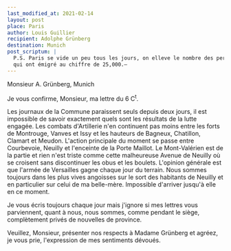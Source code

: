```yaml
---
last_modified_at: 2021-02-14
layout: post
place: Paris
author: Louis Guillier
recipient: Adolphe Grünberg
destination: Munich
post_scriptum: |
  P.S. Paris se vide un peu tous les jours, on elleve le nombre des personnes
  qui ont émigré au chiffre de 25,000.—
---
```


Monsieur A. Grünberg, Munich

Je vous confirme, Monsieur, ma lettre du 6 C<sup>t</sup>.

Les journaux de la Commune paraissent seuls depuis deux jours, il est
impossible de savoir exactement quels sont les résultats de la lutte engagée.
Les combats d'Artillerie n'en continuent pas moins entre les forts de
Montrouge, Vanves et Issy et les hauteurs de Bagneux, Chatillon, Clamart et
Meudon.
L'action principale du moment se passe entre Courbevoie, Neuilly et l'enceinte
de la Porte Maillot.
Le Mont-Valérien est de la partie et rien n'est triste comme cette malheureuse
Avenue de Neuilly où se croisent sans discontinuer les obus et les boulets.
L'opinion générale est que l'armée de Versailles gagne chaque jour du terrain.
Nous sommes toujours dans les plus vives angoisses sur le sort des habitants de
Neuilly et en particulier sur celui de ma belle-mère.
Impossible d'arriver jusqu'à elle en ce moment.

Je vous écris toujours chaque jour mais j'ignore si mes lettres vous
parviennent, quant à nous, nous sommes, comme pendant le siège, complètement
privés de nouvelles de province.

Veuillez, Monsieur, présenter nos respects à Madame Grünberg et agréez, je vous
prie, l'expression de mes sentiments dévoués.
